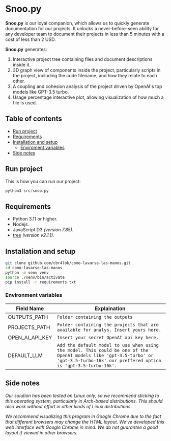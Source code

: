 # Snoo.py


**Snoo.py** is our loyal companion, which allows us to quickly generate documentation for our projects. It unlocks a never-before-seen ability for any developer team to document their projects in less than 5 minutes with a cost of less than 2 USD.

**Snoo.py** generates:

1. Interactive project tree containing files and document descriptions inside it.
2. 3D graph view of components inside the project, particularly scripts in the project, including the code filename, and how they relate to each other.
3. A coupling and cohesion analysis of the project driven by OpenAI's top models like GPT-3.5 turbo.
4. Usage percentage interactive plot, allowing visualization of how much a file is used.


## Table of contents
- [Run project](#run-project)
- [Requirements](#requirements)
- [Installation and setup](#installation-and-setup)
    - [Enviroment variables](#environment-variables)
- [Side notes](#side-notes)



## Run project 

This is how you can run our project:

```python 
python3 src/snoo.py
```

## Requirements
- Python 3.11 or higher.
- Nodejs.
- JavaScript D3 _(version 7.85)_.
- [tree](https://gitlab.com/OldManProgrammer/unix-tree) _(version v2.1.1)_.


## Installation and setup
```bash
git clone github.com/cbr4lok/como-lavarse-las-manos.git
cd como-lavarse-las-manos
python -m venv venv 
source ./venv/bin/activate
pip install -r requirements.txt
```

### Environment variables


| Field Name       | Explaination                                                   |
|------------------|----------------------------------------------------------------|
| OUTPUTS_PATH     | `Folder containing the outputs`  |
| PROJECTS_PATH    | `Folder containing the projects that are available for analys. Insert yours here.`|
| OPEN_AI_API_KEY  | `Insert your secret OpenAI api key here.`|
| DEFAULT_LLM      | `Add the default model to use when using the model. This could be one of the OpenAI models like 'gpt-3.5-turbo' or 'gpt-3.5-turbo-16k' our preffered option is 'gpt-3.5-turbo-16k'.` |


## Side notes

_Our solution has been tested on Linux only, so we recommend sticking to this operating system, particularly in Arch-based distributions. This should also work without effort in other kinds of Linux distributions._

_We recommend visualizing this program in Google Chrome due to the fact that different browsers may change the HTML layout. We've developed this web interface with Google Chrome in mind. We do not guarantee a good layout if viewed in other browsers._